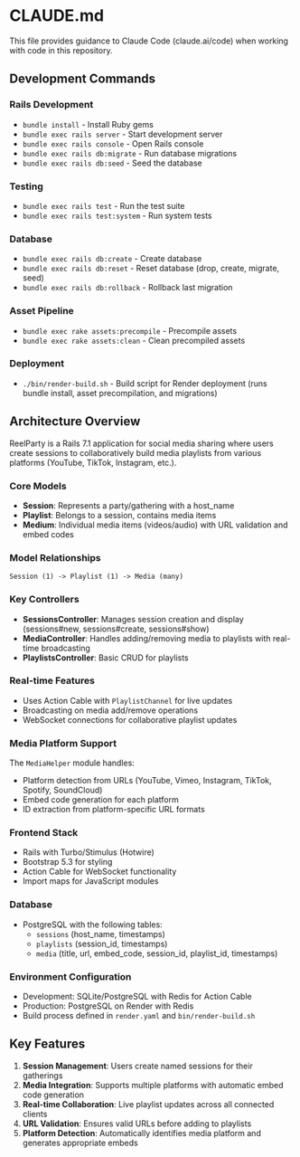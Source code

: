 # CLAUDE.md

This file provides guidance to Claude Code (claude.ai/code) when working with code in this repository.

## Development Commands

### Rails Development
- `bundle install` - Install Ruby gems
- `bundle exec rails server` - Start development server
- `bundle exec rails console` - Open Rails console
- `bundle exec rails db:migrate` - Run database migrations
- `bundle exec rails db:seed` - Seed the database

### Testing
- `bundle exec rails test` - Run the test suite
- `bundle exec rails test:system` - Run system tests

### Database
- `bundle exec rails db:create` - Create database
- `bundle exec rails db:reset` - Reset database (drop, create, migrate, seed)
- `bundle exec rails db:rollback` - Rollback last migration

### Asset Pipeline
- `bundle exec rake assets:precompile` - Precompile assets
- `bundle exec rake assets:clean` - Clean precompiled assets

### Deployment
- `./bin/render-build.sh` - Build script for Render deployment (runs bundle install, asset precompilation, and migrations)

## Architecture Overview

ReelParty is a Rails 7.1 application for social media sharing where users create sessions to collaboratively build media playlists from various platforms (YouTube, TikTok, Instagram, etc.).

### Core Models
- **Session**: Represents a party/gathering with a host_name
- **Playlist**: Belongs to a session, contains media items
- **Medium**: Individual media items (videos/audio) with URL validation and embed codes

### Model Relationships
```
Session (1) -> Playlist (1) -> Media (many)
```

### Key Controllers
- **SessionsController**: Manages session creation and display (sessions#new, sessions#create, sessions#show)
- **MediaController**: Handles adding/removing media to playlists with real-time broadcasting
- **PlaylistsController**: Basic CRUD for playlists

### Real-time Features
- Uses Action Cable with `PlaylistChannel` for live updates
- Broadcasting on media add/remove operations
- WebSocket connections for collaborative playlist updates

### Media Platform Support
The `MediaHelper` module handles:
- Platform detection from URLs (YouTube, Vimeo, Instagram, TikTok, Spotify, SoundCloud)
- Embed code generation for each platform
- ID extraction from platform-specific URL formats

### Frontend Stack
- Rails with Turbo/Stimulus (Hotwire)
- Bootstrap 5.3 for styling
- Action Cable for WebSocket functionality
- Import maps for JavaScript modules

### Database
- PostgreSQL with the following tables:
  - `sessions` (host_name, timestamps)
  - `playlists` (session_id, timestamps)
  - `media` (title, url, embed_code, session_id, playlist_id, timestamps)

### Environment Configuration
- Development: SQLite/PostgreSQL with Redis for Action Cable
- Production: PostgreSQL on Render with Redis
- Build process defined in `render.yaml` and `bin/render-build.sh`

## Key Features
1. **Session Management**: Users create named sessions for their gatherings
2. **Media Integration**: Supports multiple platforms with automatic embed code generation
3. **Real-time Collaboration**: Live playlist updates across all connected clients
4. **URL Validation**: Ensures valid URLs before adding to playlists
5. **Platform Detection**: Automatically identifies media platform and generates appropriate embeds